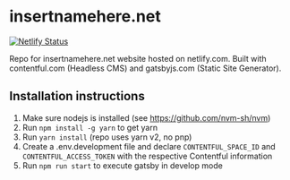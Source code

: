 # insertnamehere.net

[![Netlify Status](https://api.netlify.com/api/v1/badges/5c209c17-6d04-4e92-9bce-4e3688b4aa0a/deploy-status)](https://app.netlify.com/sites/insertnamehere/deploys)

Repo for insertnamehere.net website hosted on netlify.com. Built with contentful.com (Headless CMS) and gatsbyjs.com (Static Site Generator).

## Installation instructions
1. Make sure nodejs is installed (see https://github.com/nvm-sh/nvm)
2. Run `npm install -g yarn` to get yarn
3. Run `yarn install` (repo uses yarn v2, no pnp)
4. Create a .env.development file and declare `CONTENTFUL_SPACE_ID` and `CONTENTFUL_ACCESS_TOKEN` with the respective Contentful information
5. Run `npm run start` to execute gatsby in develop mode